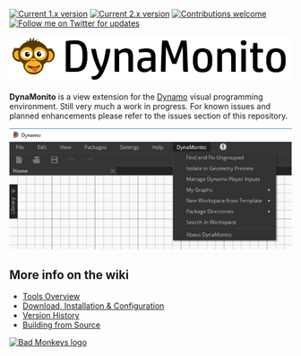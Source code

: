 [![Current 1.x version](https://img.shields.io/badge/current%201.x%20version-1.3.1-brightgreen.svg)](https://github.com/andydandy74/Monito/releases/tag/v1.3.1) [![Current 2.x version](https://img.shields.io/badge/current%202.x%20version-2.1.1-brightgreen.svg)](http://dynamopackages.com/) [![Contributions welcome](https://img.shields.io/badge/contributions-welcome-brightgreen.svg?style=flat)](https://github.com/andydandy74/Monito/blob/master/.github/CONTRIBUTING.md) [![Follow me on Twitter for updates](https://img.shields.io/twitter/follow/a_dieckmann.svg?label=Follow&style=social)](https://twitter.com/a_dieckmann)

![DynaMonito logo](https://raw.githubusercontent.com/andydandy74/Monito/master/logo/MonitoLogoWithText.png)

**DynaMonito** is a view extension for the [Dynamo](http://www.dynamobim.com) visual programming environment. Still very much a work in progress. For known issues and planned enhancements please refer to the issues section of this repository.

![Menu screenshot](https://raw.githubusercontent.com/andydandy74/Monito/master/documentation/MonitoMenu.png)

## More info on the wiki

- [Tools Overview](https://github.com/andydandy74/Monito/wiki/Tools-Overview)
- [Download, Installation & Configuration](https://github.com/andydandy74/Monito/wiki/Download,-Installation-&-Configuration)
- [Version History](https://github.com/andydandy74/Monito/wiki/Version-history)
- [Building from Source](https://github.com/andydandy74/Monito/wiki/Building-from-Source)

[![Bad Monkeys logo](https://www.badmonkeys.net/wp-content/uploads/2016/12/BadMonkey_finalLogo-01.png)](http://www.badmonkeys.net/)
